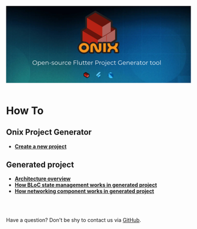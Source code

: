 <div align="center">
<a href="https://onix-systems.com/">
    <img alt="refine logo" src="../images/banner_top.jpg">
</a>

<br/>
<br/>
</div>

# How To 

## Onix Project Generator

* **[Create a new project](how_to/HOW_TO_CREATE_PROJECT.md)**

## Generated project 

* **[Architecture overview](how_to/ARCH_OVERVIEW.md)**
* **[How BLoC state management works in generated project](how_to/BLOC_HOW_TO.md)**
* **[How networking component works in generated project](how_to/NETWORKING_HOW_TO.md)**

<br/>
<br/>

Have a question? Don't be shy to contact us via [GitHub](https://github.com/Onix-Systems/onix-flutter-project-generator/issues/new?assignees=&labels=question&projects=&template=question.md&title=Question%20about%20Onix%20Project%20Generator).